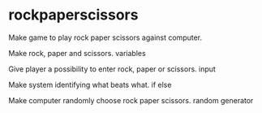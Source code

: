 # rockpaperscissors

Make game to play rock paper scissors against computer.

Make rock, paper and scissors.
    variables

Give player a possibility to enter rock, paper or scissors.
    input

Make system identifying what beats what.
    if else

Make computer randomly choose rock paper scissors.
    random generator
